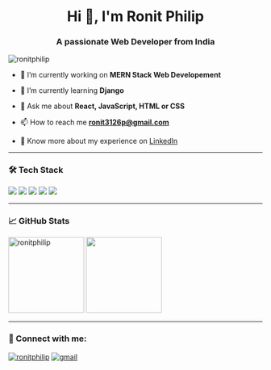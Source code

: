 <h1 align="center">Hi 👋, I'm Ronit Philip</h1>
<h3 align="center">A passionate Web Developer from India</h3>

<p align="left"> <img src="https://komarev.com/ghpvc/?username=ronitphilip&label=Profile%20views&color=0e75b6&style=flat" alt="ronitphilip" /> </p>

- 🔭 I’m currently working on **MERN Stack Web Developement**

- 🌱 I’m currently learning **Django**

- 💬 Ask me about **React, JavaScript, HTML or CSS**

- 📫 How to reach me **ronit3126p@gmail.com**

- 📄 Know more about my experience on [LinkedIn](https://www.linkedin.com/in/ronit-philip)

---

### 🛠️ Tech Stack
<p align="left">
  <img src="https://img.shields.io/badge/HTML5-E34F26?style=for-the-badge&logo=html5&logoColor=white" />
  <img src="https://img.shields.io/badge/CSS3-1572B6?style=for-the-badge&logo=css3&logoColor=white" />
  <img src="https://img.shields.io/badge/JavaScript-F7DF1E?style=for-the-badge&logo=javascript&logoColor=black" />
  <img src="https://img.shields.io/badge/React-20232a?style=for-the-badge&logo=react&logoColor=61DAFB" />
  <img src="https://img.shields.io/badge/Django-092E20?style=for-the-badge&logo=django&logoColor=white" />
</p>

---

### 📈 GitHub Stats
<p align="left">
  <img height='150px' src="https://github-readme-stats.vercel.app/api?username=ronitphilip&show_icons=true&theme=tokyonight" alt="ronitphilip" />
  <img height='150px' src="https://github-readme-stats.vercel.app/api/top-langs/?username=ronitphilip&layout=compact&theme=tokyonight" />
</p>

---

### 🔗 Connect with me:
<p align="left">
  <a href="https://www.linkedin.com/in/ronitphilip" target="blank"><img align="center" src="https://img.shields.io/badge/LinkedIn-blue?style=flat&logo=linkedin&logoColor=white" alt="ronitphilip" /></a>
  <a href="mailto:ronit3126p@gmail.com"><img align="center" src="https://img.shields.io/badge/Gmail-red?style=flat&logo=gmail&logoColor=white" alt="gmail" /></a>
</p>
